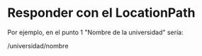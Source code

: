 # Responder con el LocationPath

Por ejemplo, en el punto 1 "Nombre de la universidad" sería:

/universidad/nombre
